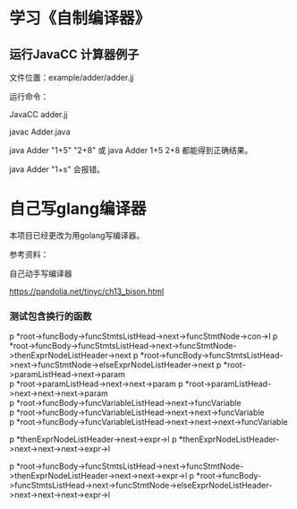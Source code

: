 # 学习《自制编译器》

## 运行JavaCC 计算器例子

文件位置：example/adder/adder.jj

运行命令：

JavaCC adder.jj

javac Adder.java

java Adder "1+5" "2+8" 或 java Adder 1+5 2+8 都能得到正确结果。

java Adder "1+s" 会报错。

自己写glang编译器
==========================
本项目已经更改为用golang写编译器。

参考资料：

自己动手写编译器

https://pandolia.net/tinyc/ch13_bison.html

### 测试包含换行的函数

p  *root->funcBody->funcStmtsListHead->next->funcStmtNode->con->l
p  *root->funcBody->funcStmtsListHead->next->funcStmtNode->thenExprNodeListHeader->next
p  *root->funcBody->funcStmtsListHead->next->funcStmtNode->elseExprNodeListHeader->next
p  *root->paramListHead->next->param  
p  *root->paramListHead->next->next->param 
p  *root->paramListHead->next->next->next->param     
p *root->funcBody->funcVariableListHead->next->funcVariable    
p  *root->funcBody->funcVariableListHead->next->next->funcVariable  
p  *root->funcBody->funcVariableListHead->next->next->next->funcVariable


p *thenExprNodeListHeader->next->expr->l
p *thenExprNodeListHeader->next->next->next->expr->l

p  *root->funcBody->funcStmtsListHead->next->funcStmtNode->thenExprNodeListHeader->next->next->expr->l
p  *root->funcBody->funcStmtsListHead->next->funcStmtNode->elseExprNodeListHeader->next->next->next->expr->l




